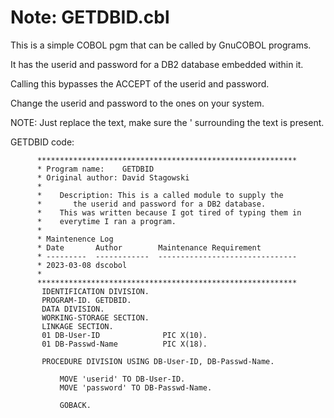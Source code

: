 # Note: GETDBID.cbl

This is a simple COBOL pgm that can be called by GnuCOBOL programs.

It has the userid and password for a DB2 database embedded within it.

Calling this bypasses the ACCEPT of the userid and password.

Change the userid and password to the ones on your system.

NOTE: Just replace the text, make sure the ' surrounding the text is present.

GETDBID code:
```
      **********************************************************
      * Program name:    GETDBID
      * Original author: David Stagowski
      *
      *    Description: This is a called module to supply the
      *       the userid and password for a DB2 database.
      *    This was written because I got tired of typing them in
      *    everytime I ran a program.
      *
      * Maintenence Log
      * Date       Author        Maintenance Requirement
      * ---------  ------------  -------------------------------
      * 2023-03-08 dscobol
      *
      **********************************************************
       IDENTIFICATION DIVISION.
       PROGRAM-ID. GETDBID.
       DATA DIVISION.
       WORKING-STORAGE SECTION.
       LINKAGE SECTION.
       01 DB-User-ID              PIC X(10).
       01 DB-Passwd-Name          PIC X(18).

       PROCEDURE DIVISION USING DB-User-ID, DB-Passwd-Name.

           MOVE 'userid' TO DB-User-ID.
           MOVE 'password' TO DB-Passwd-Name.

           GOBACK.
```
